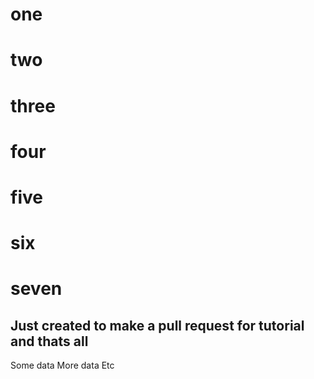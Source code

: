 # one
# two
# three
# four
# five
# six
# seven

## Just created to make a pull request for tutorial and thats all

Some data
More data
Etc
